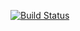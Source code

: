 [![Build Status](https://travis-ci.com/CFCAdminServise/core.svg?branch=travis)](https://travis-ci.com/CFCAdminServise/core)